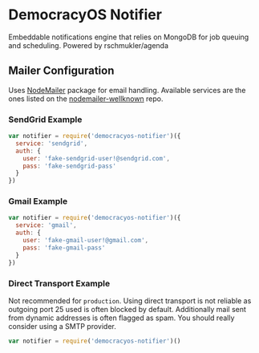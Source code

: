 # DemocracyOS Notifier
Embeddable notifications engine that relies on MongoDB for job queuing and scheduling. Powered by rschmukler/agenda

## Mailer Configuration

Uses [NodeMailer](https://www.npmjs.com/package/nodemailer) package for email handling. Available services are the ones listed on the [nodemailer-wellknown](https://github.com/andris9/nodemailer-wellknown#supported-services) repo.

### SendGrid Example

```javascript
var notifier = require('democracyos-notifier')({
  service: 'sendgrid',
  auth: {
    user: 'fake-sendgrid-user!@sendgrid.com',
    pass: 'fake-sendgrid-pass'
  }
})
```

### Gmail Example

```javascript
var notifier = require('democracyos-notifier')({
  service: 'gmail',
  auth: {
    user: 'fake-gmail-user!@gmail.com',
    pass: 'fake-gmail-pass'
  }
})
```

### Direct Transport Example

Not recommended for `production`. Using direct transport is not reliable as outgoing port 25 used is often blocked by default. Additionally mail sent from dynamic addresses is often flagged as spam. You should really consider using a SMTP provider.

```javascript
var notifier = require('democracyos-notifier')()
```

